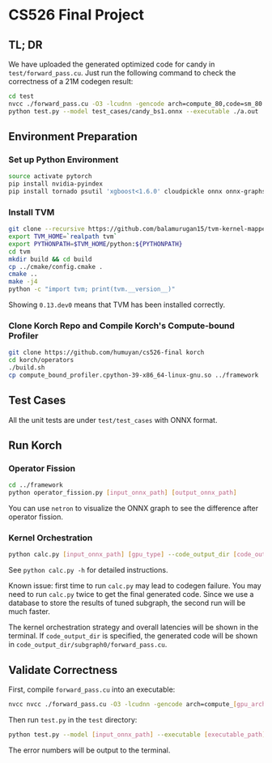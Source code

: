 # CS526 Final Project

## TL; DR

We have uploaded the generated optimized code for candy in `test/forward_pass.cu`. Just run the following command to check the correctness of a 21M codegen result:

```bash
cd test
nvcc ./forward_pass.cu -O3 -lcudnn -gencode arch=compute_80,code=sm_80
python test.py --model test_cases/candy_bs1.onnx --executable ./a.out
```

## Environment Preparation

### Set up Python Environment

```bash
source activate pytorch
pip install nvidia-pyindex
pip install tornado psutil 'xgboost<1.6.0' cloudpickle onnx onnx-graphsurgeon transformers netron sortedcontainers pulp==2.7.0
```

### Install TVM

```bash
git clone --recursive https://github.com/balamurugan15/tvm-kernel-mapper.git tvm
export TVM_HOME=`realpath tvm`
export PYTHONPATH=$TVM_HOME/python:${PYTHONPATH}
cd tvm
mkdir build && cd build
cp ../cmake/config.cmake .
cmake ..
make -j4
python -c "import tvm; print(tvm.__version__)"
```

Showing `0.13.dev0` means that TVM has been installed correctly.

### Clone Korch Repo and Compile Korch's Compute-bound Profiler

```bash
git clone https://github.com/humuyan/cs526-final korch
cd korch/operators
./build.sh
cp compute_bound_profiler.cpython-39-x86_64-linux-gnu.so ../framework
```

## Test Cases

All the unit tests are under `test/test_cases` with ONNX format.

## Run Korch

### Operator Fission

```bash
cd ../framework
python operator_fission.py [input_onnx_path] [output_onnx_path]
```

You can use `netron` to visualize the ONNX graph to see the difference after operator fission.

### Kernel Orchestration

```bash
python calc.py [input_onnx_path] [gpu_type] --code_output_dir [code_output_dir] 
```

See `python calc.py -h` for detailed instructions.

Known issue: first time to run `calc.py` may lead to codegen failure. You may need to run `calc.py` twice to get the final generated code. Since we use a database to store the results of tuned subgraph, the second run will be much faster.

The kernel orchestration strategy and overall latencies will be shown in the terminal. If `code_output_dir` is specified, the generated code will be shown in `code_output_dir/subgraph0/forward_pass.cu`.

## Validate Correctness

First, compile `forward_pass.cu` into an executable:

```bash
nvcc nvcc ./forward_pass.cu -O3 -lcudnn -gencode arch=compute_[gpu_arch_number],code=sm_[gpu_arch_number]
```

Then run `test.py` in the `test` directory:

```bash
python test.py --model [input_onnx_path] --executable [executable_path]
```

The error numbers will be output to the terminal.
